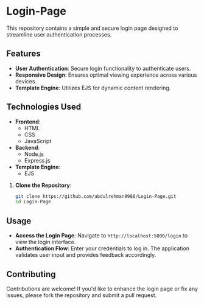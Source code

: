# Login-Page

This repository contains a simple and secure login page designed to streamline user authentication processes.

## Features

- **User Authentication**: Secure login functionality to authenticate users.
- **Responsive Design**: Ensures optimal viewing experience across various devices.
- **Template Engine**: Utilizes EJS for dynamic content rendering.

## Technologies Used

- **Frontend**:
  - HTML
  - CSS
  - JavaScript
- **Backend**:
  - Node.js
  - Express.js
- **Template Engine**:
  - EJS

1. **Clone the Repository**:
   ```bash
   git clone https://github.com/abdulrehman9988/Login-Page.git
   cd Login-Page
   ```

## Usage

- **Access the Login Page**: Navigate to `http://localhost:5000/login` to view the login interface.
- **Authentication Flow**: Enter your credentials to log in. The application validates user input and provides feedback accordingly.

## Contributing

Contributions are welcome! If you'd like to enhance the login page or fix any issues, please fork the repository and submit a pull request.

